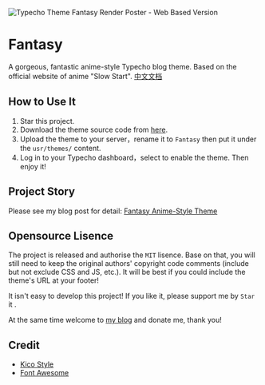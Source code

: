 ![Typecho Theme Fantasy Render Poster - Web Based Version](https://i.imgur.com/BF8J5tG.jpg "Fantasy")


# Fantasy
A gorgeous, fantastic anime-style Typecho blog theme. Based on the official website of anime "Slow Start". <a href="README.md">中文文档</a>

## How to Use It
1. Star this project.
1. Download the theme source code from [here](https://github.com/Dreamer-Paul/Fantasy/archive/master.zip).
1. Upload the theme to your server，rename it to `Fantasy` then put it under the  `usr/themes/` content.
1. Log in to your Typecho dashboard，select to enable the theme. Then enjoy it!

## Project Story
Please see my blog post for detail: [Fantasy Anime-Style Theme](https://paugram.com/coding/fantasy-theme.html)

## Opensource Lisence
The project is released and authorise the `MIT` lisence. Base on that, you will still need to keep the original authors' copyright code comments (include but not exclude CSS and JS, etc.). It will be best if you could include the theme's URL at your footer!

It isn't easy to develop this project! If you like it, please support me by `Star` it .

At the same time welcome to [my blog](https://paugram.com/about.html#donate) and donate me, thank you!

## Credit
 - [Kico Style](https://github.com/Dreamer-Paul/Kico-Style)
 - [Font Awesome](https://github.com/FortAwesome/Font-Awesome)